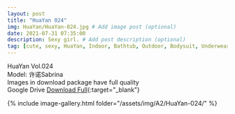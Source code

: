 ```yaml
---
layout: post
title: "HuaYan 024"
img: HuaYan/HuaYan-024.jpg # Add image post (optional)
date: 2021-07-31 07:35:00
description: Sexy girl. # Add post description (optional)
tag: [cute, sexy, HuaYan, Indoor, Bathtub, Outdoor, Bodysuit, Underwear, Cosplay, Big Tits, Tattoo]
---
```

HuaYan Vol.024  
Model: 许诺Sabrina      
Images in download package have full quality                    
Google Drive [Download Full](http://gestyy.com/eoSk3G){:target="_blank"}

{% include image-gallery.html folder="/assets/img/A2/HuaYan-024/" %}
